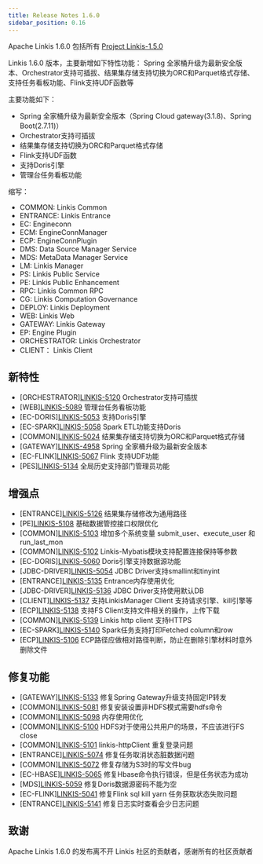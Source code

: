 ```yaml
---
title: Release Notes 1.6.0
sidebar_position: 0.16
---
```


Apache Linkis 1.6.0 包括所有 [Project Linkis-1.5.0](https://github.com/apache/linkis/projects/28)

Linkis 1.6.0 版本，主要新增如下特性功能： Spring 全家桶升级为最新安全版本、Orchestrator支持可插拔、结果集存储支持切换为ORC和Parquet格式存储、支持任务看板功能、Flink支持UDF函数等

主要功能如下：

- Spring 全家桶升级为最新安全版本（Spring Cloud gateway(3.1.8)、Spring Boot(2.7.11)）
- Orchestrator支持可插拔
- 结果集存储支持切换为ORC和Parquet格式存储
- Flink支持UDF函数
- 支持Doris引擎
- 管理台任务看板功能

缩写：
- COMMON: Linkis Common
- ENTRANCE: Linkis Entrance
- EC: Engineconn
- ECM: EngineConnManager
- ECP: EngineConnPlugin
- DMS: Data Source Manager Service
- MDS: MetaData Manager Service
- LM: Linkis Manager
- PS: Linkis Public Service
- PE: Linkis Public Enhancement
- RPC: Linkis Common RPC
- CG: Linkis Computation Governance
- DEPLOY: Linkis Deployment
- WEB: Linkis Web
- GATEWAY: Linkis Gateway
- EP: Engine Plugin
- ORCHESTRATOR: Linkis Orchestrator
- CLIENT： Linkis Client

## 新特性
- \[ORCHESTRATOR][LINKIS-5120](https://github.com/apache/linkis/pull/5120) Orchestrator支持可插拔
- \[WEB][LINKIS-5089](https://github.com/apache/linkis/pull/5089)  管理台任务看板功能
- \[EC-DORIS][LINKIS-5053](https://github.com/apache/linkis/pull/5053)  支持Doris引擎
- \[EC-SPARK][LINKIS-5058](https://github.com/apache/linkis/pull/5058) Spark ETL功能支持Doris
- \[COMMON][LINKIS-5024](https://github.com/apache/linkis/pull/5024) 结果集存储支持切换为ORC和Parquet格式存储
- \[GATEWAY][LINKIS-4958](https://github.com/apache/linkis/pull/4958) Spring 全家桶升级为最新安全版本
- \[EC-FLINK][LINKIS-5067](https://github.com/apache/linkis/pull/5067)  Flink 支持UDF功能
- \[PES][LINKIS-5134](https://github.com/apache/linkis/issues/5134)  全局历史支持部门管理员功能

## 增强点
- \[ENTRANCE][LINKIS-5126](https://github.com/apache/linkis/pull/5126) 结果集存储修改为通用路径
- \[PE][LINKIS-5108](https://github.com/apache/linkis/pull/5108) 基础数据管控接口权限优化
- \[COMMON][LINKIS-5103](https://github.com/apache/linkis/pull/5103) 增加多个系统变量 submit_user、execute_user 和 run_last_mon
- \[COMMON][LINKIS-5102](https://github.com/apache/linkis/issues/5102) Linkis-Mybatis模块支持配置连接保持等参数
- \[EC-DORIS][LINKIS-5060](https://github.com/apache/linkis/pull/5060) Doris引擎支持数据源功能
- \[JDBC-DRIVER][LINKIS-5054](https://github.com/apache/linkis/pull/5054) JDBC Driver支持smallint和tinyint
- \[ENTRANCE][LINKIS-5135](https://github.com/apache/linkis/issues/5135) Entrance内存使用优化
- \[JDBC-DRIVER][LINKIS-5136](https://github.com/apache/linkis/issues/5136) JDBC Driver支持使用默认DB
- \[CLIENT][LINKIS-5137](https://github.com/apache/linkis/issues/5137) 支持LinkisManager Client 支持请求引擎、kill引擎等
- \[ECP][LINKIS-5138](https://github.com/apache/linkis/issues/5138) 支持FS Client支持文件相关的操作，上传下载
- \[COMMON][LINKIS-5139](https://github.com/apache/linkis/issues/5139) Linkis http client 支持HTTPS
- \[EC-SPARK][LINKIS-5140](https://github.com/apache/linkis/issues/5140) Spark任务支持打印Fetched column和row
- \[ECP][LINKIS-5106](https://github.com/apache/linkis/issues/5106) ECP路径应做相对路径判断，防止在删除引擎材料时意外删除文件


## 修复功能
- \[GATEWAY][LINKIS-5133](https://github.com/apache/linkis/pull/5133)  修复Spring Gateway升级支持固定IP转发
- \[COMMON][LINKIS-5081](https://github.com/apache/linkis/pull/5081) 修复安装设置非HDFS模式需要hdfs命令
- \[COMMON][LINKIS-5098](https://github.com/apache/linkis/issues/5098) 内存使用优化
- \[COMMON][LINKIS-5100](https://github.com/apache/linkis/issues/5100) HDFS对于使用公共用户的场景，不应该进行FS close
- \[COMMON][LINKIS-5101](https://github.com/apache/linkis/issues/5101) linkis-httpClient 重复登录问题
- \[ENTRANCE][LINKIS-5074](https://github.com/apache/linkis/pull/5074) 修复任务取消状态脏数据问题
- \[COMMON][LINKIS-5072](https://github.com/apache/linkis/pull/5072) 修复存储为S3时的写文件bug
- \[EC-HBASE][LINKIS-5065](https://github.com/apache/linkis/pull/5065) 修复Hbase命令执行错误，但是任务状态为成功
- \[MDS][LINKIS-5059](https://github.com/apache/linkis/pull/5059) 修复Doris数据源密码不能为空
- \[EC-FLINK][LINKIS-5041](https://github.com/apache/linkis/pull/5041) 修复Flink sql kill yarn 任务获取状态失败问题
- \[ENTRANCE][LINKIS-5141](https://github.com/apache/linkis/issues/5141) 修复日志实时查看会少日志问题

## 致谢
Apache Linkis 1.6.0 的发布离不开 Linkis 社区的贡献者，感谢所有的社区贡献者
